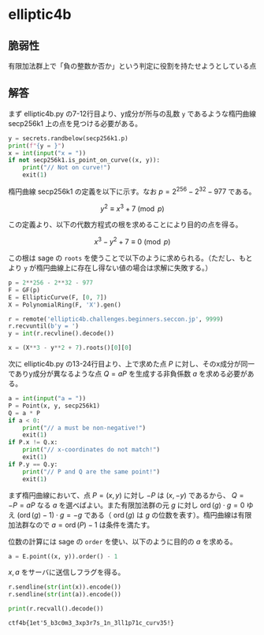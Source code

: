 # elliptic4b

## 脆弱性

有限加法群上で「負の整数か否か」という判定に役割を持たせようとしている点

## 解答

まず elliptic4b.py の7-12行目より、y成分が所与の乱数 `y` であるような楕円曲線 secp256k1 上の点を見つける必要がある。

```py
y = secrets.randbelow(secp256k1.p)
print(f"{y = }")
x = int(input("x = "))
if not secp256k1.is_point_on_curve((x, y)):
    print("// Not on curve!")
    exit(1)
```

楕円曲線 secp256k1 の定義を以下に示す。なお $p = 2^{256} - 2^{32} - 977$ である。

$$
y^2 \equiv x^3 + 7 \pmod p
$$

この定義より、以下の代数方程式の根を求めることにより目的の点を得る。

$$
x^3 - y^2 + 7 \equiv 0 \pmod p
$$

この根は sage の `roots` を使うことで以下のように求められる。（ただし、もとより `y` が楕円曲線上に存在し得ない値の場合は求解に失敗する。）

```py
p = 2**256 - 2**32 - 977
F = GF(p)
E = EllipticCurve(F, [0, 7])
X = PolynomialRing(F, 'X').gen()

r = remote('elliptic4b.challenges.beginners.seccon.jp', 9999)
r.recvuntil(b'y = ')
y = int(r.recvline().decode())

x = (X**3 - y**2 + 7).roots()[0][0]
```

次に elliptic4b.py の13-24行目より、上で求めた点 $P$ に対し、そのx成分が同一でありy成分が異なるような点 $Q = aP$ を生成する非負係数 $a$ を求める必要がある。

```py
a = int(input("a = "))
P = Point(x, y, secp256k1)
Q = a * P
if a < 0:
    print("// a must be non-negative!")
    exit(1)
if P.x != Q.x:
    print("// x-coordinates do not match!")
    exit(1)
if P.y == Q.y:
    print("// P and Q are the same point!")
    exit(1)
```

まず楕円曲線において、点 $P = (x, y)$ に対し $-P$ は $(x, -y)$ であるから、 $Q = -P = aP$ なる $a$ を選べばよい。また有限加法群の元 $g$ に対し $\operatorname{ord}(g) \cdot g = 0$ ゆえ $(\operatorname{ord}(g) - 1) \cdot g = -g$ である（ $\operatorname{ord}(g)$ は $g$ の位数を表す）。楕円曲線は有限加法群なので $a = \operatorname{ord}(P) - 1$ は条件を満たす。

位数の計算には sage の `order` を使い、以下のように目的の $a$ を求める。

```py
a = E.point((x, y)).order() - 1
```

$x, a$ をサーバに送信しフラグを得る。

```py
r.sendline(str(int(x)).encode())
r.sendline(str(int(a)).encode())

print(r.recvall().decode())
```

```
ctf4b{1et'5_b3c0m3_3xp3r7s_1n_3ll1p71c_curv35!}
```
